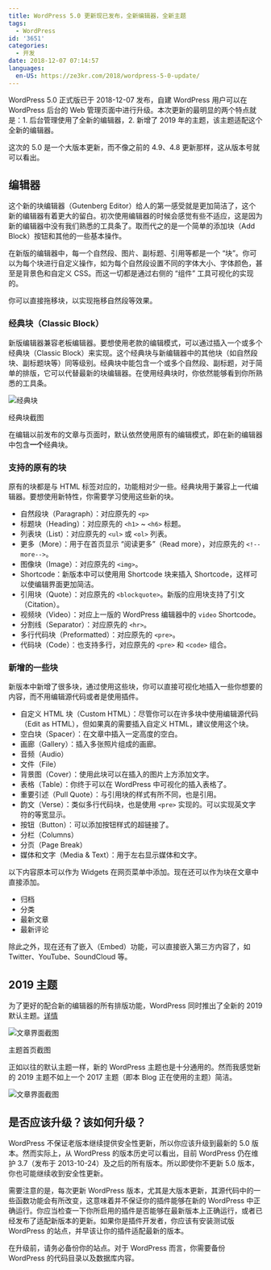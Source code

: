 ```yaml
---
title: WordPress 5.0 更新现已发布，全新编辑器，全新主题
tags:
  - WordPress
id: '3651'
categories:
  - 开发
date: 2018-12-07 07:14:57
languages:
  en-US: https://ze3kr.com/2018/wordpress-5-0-update/
---
```


WordPress 5.0 正式版已于 2018-12-07 发布，自建 WordPress 用户可以在 WordPress 后台的 Web 管理页面中进行升级。本次更新的最明显的两个特点就是：1. 后台管理使用了全新的编辑器，2. 新增了 2019 年的主题，该主题适配这个全新的编辑器。
<!-- more -->

这次的 5.0 是一个大版本更新，而不像之前的 4.9、4.8 更新那样，这从版本号就可以看出。

## 编辑器

这个新的块编辑器（Gutenberg Editor）给人的第一感受就是更加简洁了，这个新的编辑器有着更大的留白。初次使用编辑器的时候会感觉有些不适应，这是因为新的编辑器中没有我们熟悉的工具条了。取而代之的是一个简单的添加块（Add Block）按钮和其他的一些基本操作。

在新版的编辑器中，每一个自然段、图片、副标题、引用等都是一个 “块”。你可以为每个块进行自定义操作，如为每个自然段设置不同的字体大小、字体颜色，甚至是背景色和自定义 CSS。而这一切都是通过右侧的 “组件” 工具可视化的实现的。

你可以直接拖移块，以实现拖移自然段等效果。

### 经典块（Classic Block）

新版编辑器兼容老板编辑器。要想使用老款的编辑模式，可以通过插入一个或多个经典块（Classic Block）来实现。这个经典块与新编辑器中的其他块（如自然段块、副标题块等）同等级别。经典块中能包含一个或多个自然段、副标题，对于简单的排版，它可以代替最新的块编辑器。在使用经典块时，你依然能够看到你所熟悉的工具条。

![经典块](/cdn-cgi/imagedelivery/6T-behmofKYLsxlrK0l_MQ/3c1dd583-f116-4d73-dadf-b81986f82b00/large)

经典块截图

在编辑以前发布的文章与页面时，默认依然使用原有的编辑模式，即在新的编辑器中包含**一个**经典块。

### 支持的原有的块

原有的块都是与 HTML 标签对应的，功能相对少一些。经典块用于兼容上一代编辑器。要想使用新特性，你需要学习使用这些新的块。

*   自然段块（Paragraph）：对应原先的 `<p>`
*   标题块（Heading）：对应原先的 `<h1>` ~ `<h6>` 标题。
*   列表块（List）：对应原先的 `<ul>` 或 `<ol>` 列表。
*   更多（More）：用于在首页显示 “阅读更多”（Read more），对应原先的 `<!--more-->`。
*   图像块（Image）：对应原先的 `<img>`。
*   Shortcode：新版本中可以使用用 Shortcode 块来插入 Shortcode，这样可以使编辑界面更加简洁。
*   引用块（Quote）：对应原先的 `<blockquote>`。新版的应用块支持了引文（Citation）。
*   视频块（Video）：对应上一版的 WordPress 编辑器中的 `video` Shortcode。
*   分割线（Separator）：对应原先的 `<hr>`。
*   多行代码块（Preformatted）：对应原先的 `<pre>`。
*   代码块（Code）：也支持多行，对应原先的 `<pre>` 和 `<code>` 组合。

### 新增的一些块

新版本中新增了很多块，通过使用这些块，你可以直接可视化地插入一些你想要的内容，而不用编辑源代码或者是使用插件。

*   自定义 HTML 块（Custom HTML）：尽管你可以在许多块中使用编辑源代码（Edit as HTML），但如果真的需要插入自定义 HTML，建议使用这个块。
*   空白块（Spacer）：在文章中插入一定高度的空白。
*   画廊（Gallery）：插入多张照片组成的画廊。
*   音频（Audio）
*   文件（File）
*   背景图（Cover）：使用此块可以在插入的图片上方添加文字。
*   表格（Table）：你终于可以在 WordPress 中可视化的插入表格了。
*   重要引述（Pull Quote）：与引用块的样式有所不同，也是引用。
*   韵文（Verse）：类似多行代码块，也是使用 `<pre>` 实现的。可以实现英文字符的等宽显示。
*   按钮（Button）：可以添加按钮样式的超链接了。
*   分栏（Columns）
*   分页（Page Break）
*   媒体和文字（Media & Text）：用于左右显示媒体和文字。

以下内容原本可以作为 Widgets 在网页菜单中添加。现在还可以作为块在文章中直接添加。

*   归档
*   分类
*   最新文章
*   最新评论

除此之外，现在还有了嵌入（Embed）功能，可以直接嵌入第三方内容了，如 Twitter、YouTube、SoundCloud 等。

## 2019 主题

为了更好的配合新的编辑器的所有排版功能，WordPress 同时推出了全新的 2019 默认主题。[详情](https://make.wordpress.org/core/2018/10/16/introducing-twenty-nineteen/)

![文章界面截图](/cdn-cgi/imagedelivery/6T-behmofKYLsxlrK0l_MQ/b26e6735-e9c6-46a4-3c61-63dfb9f93d00/large)

主题首页截图

正如以往的默认主题一样，新的 WordPress 主题也是十分通用的。然而我感觉新的 2019 主题不如上一个 2017 主题（即本 Blog 正在使用的主题）简洁。

![文章界面截图](/cdn-cgi/imagedelivery/6T-behmofKYLsxlrK0l_MQ/691e4199-50da-4c57-d46a-1399b5801b00/large)

## 是否应该升级？该如何升级？

WordPress 不保证老版本继续提供安全性更新，所以你应该升级到最新的 5.0 版本。然而实际上，从 WordPress 的版本历史可以看出，目前 WordPress 仍在维护 3.7（发布于 2013-10-24）及之后的所有版本。所以即使你不更新 5.0 版本，你也可能继续收到安全性更新。

需要注意的是，每次更新 WordPress 版本，尤其是大版本更新，其源代码中的一些函数功能会有所改变，这意味着并不保证你的插件能够在新的 WordPress 中正确运行。你应当检查一下你所启用的插件是否能够在最新版本上正确运行，或者已经发布了适配新版本的更新。如果你是插件开发者，你应该有安装测试版 WordPress 的站点，并早该让你的插件适配最新的版本。

在升级前，请务必备份你的站点。对于 WordPress 而言，你需要备份 WordPress 的代码目录以及数据库内容。
